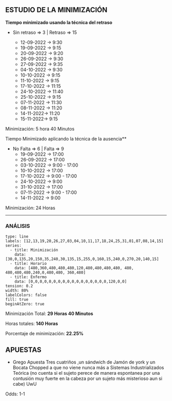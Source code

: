 ## ESTUDIO DE LA MINIMIZACIÓN

**Tiempo minimizado usando la técnica del retraso**

- Sin retraso => 3 | Retraso => 15

	- 12-09-2022 -> 9:30
	- 19-09-2022 -> 9:15
	- 20-09-2022 -> 9:20
	- 26-09-2022 -> 9:30
	- 27-09-2022 -> 9:35
	- 04-10-2022 -> 9:30
	- 10-10-2022 -> 9:15
	- 11-10-2022 -> 9:15
	- 17-10-2022 -> 11:15
	- 24-10-2022 -> 11:40
	- 25-10-2022 -> 9:15
	- 07-11-2022 -> 11:30
	- 08-11-2022 -> 11:20
	- 14-11-2022-> 11:20
	- 15-11-2022-> 9:15

Minimización: 5 hora 40 Minutos

Tiempo Minimizado aplicando la técnica de la ausencia**

 - No Falta => 6 | Falta => 9
	- 19-09-2022 -> 17:00
	- 26-09-2022 -> 17:00
	- 03-10-2022 -> 9:00 - 17:00
	- 10-10-2022 -> 17:00
	- 17-10-2022 -> 9:00 - 17:00
	- 24-10-2022 -> 9:00
	- 31-10-2022 -> 17:00
	- 07-11-2022 -> 9:00 - 17:00
	- 14-11-2022 -> 9:00

Minimización: 24 Horas

-----------------------------------------

### ANÁLISIS

```chart
type: line
labels: [12,13,19,20,26,27,03,04,10,11,17,18,24,25,31,01,07,08,14,15]
series:
  - title: Minimización
    data: [30,0,135,20,150,35,240,30,135,15,255,0,160,15,240,0,270,20,140,15]
  - title: Horario
	data: [480,360,480,480,480,120,480,480,480,480, 480, 480,480,480,240,0,480,480, 360,480]
  - title: Enfermo
	data: [0,0,0,0,0,0,0,0,0,0,0,0,0,0,0,0,0,120,0,0]
tension: 0.2
width: 80%
labelColors: false
fill: true
beginAtZero: true
```

Minimización Total: **29 Horas 40 Minutos**

Horas totales: **140 Horas**

Porcentaje de minimización: **22.25%**


## APUESTAS

- Grego Apuesta Tres cuatriños ,un sándwich de Jamón de york  y un Bocata Chopped a que no viene nunca más a Sistemas Industrializados Teórica (no cuenta si el sujeto perece de manera espontanea por una contusión muy fuerte en la cabeza por un sujeto más misterioso aun si cabe) UwU

Odds: 1-1
